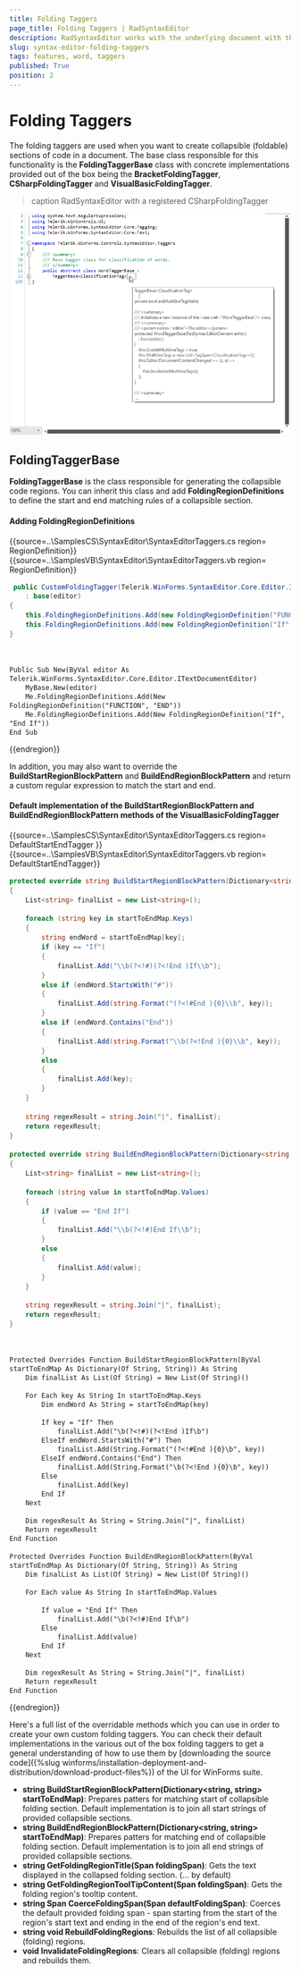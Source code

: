 ```yaml
---
title: Folding Taggers
page_title: Folding Taggers | RadSyntaxEditor
description: RadSyntaxEditor works with the underlying document with the help of taggers. 
slug: syntax-editor-folding-taggers
tags: features, word, taggers
published: True
position: 2
---
```


# Folding Taggers

The folding taggers are used when you want to create collapsible (foldable) sections of code in a document. The base class responsible for this functionality is the **FoldingTaggerBase** class with concrete implementations provided out of the box being the **BracketFoldingTagger**, **CSharpFoldingTagger** and **VisualBasicFoldingTagger**.

>caption RadSyntaxEditor with a registered CSharpFoldingTagger

![syntax-editor-folding-taggers001](images/syntax-editor-folding-taggers001.png)
 

## FoldingTaggerBase

**FoldingTaggerBase** is the class responsible for generating the collapsible code regions. You can inherit this class and add **FoldingRegionDefinitions** to define the start and end matching rules of a collapsible section.

#### Adding FoldingRegionDefinitions

{{source=..\SamplesCS\SyntaxEditor\SyntaxEditorTaggers.cs region= RegionDefinition}}
{{source=..\SamplesVB\SyntaxEditor\SyntaxEditorTaggers.vb region= RegionDefinition}}

````C#
 public CustomFoldingTagger(Telerik.WinForms.SyntaxEditor.Core.Editor.ITextDocumentEditor editor)
    : base(editor)
{
    this.FoldingRegionDefinitions.Add(new FoldingRegionDefinition("FUNCTION", "END"));
    this.FoldingRegionDefinitions.Add(new FoldingRegionDefinition("If", "End If"));
}
         

````
````VB.NET

Public Sub New(ByVal editor As Telerik.WinForms.SyntaxEditor.Core.Editor.ITextDocumentEditor)
    MyBase.New(editor)
    Me.FoldingRegionDefinitions.Add(New FoldingRegionDefinition("FUNCTION", "END"))
    Me.FoldingRegionDefinitions.Add(New FoldingRegionDefinition("If", "End If"))
End Sub

````

{{endregion}}

In addition, you may also want to override the **BuildStartRegionBlockPattern** and **BuildEndRegionBlockPattern** and return a custom regular expression to match the start and end.

#### Default implementation of the BuildStartRegionBlockPattern and BuildEndRegionBlockPattern methods of the VisualBasicFoldingTagger

{{source=..\SamplesCS\SyntaxEditor\SyntaxEditorTaggers.cs region= DefaultStartEndTagger }}
{{source=..\SamplesVB\SyntaxEditor\SyntaxEditorTaggers.vb region= DefaultStartEndTagger}}

````C#
protected override string BuildStartRegionBlockPattern(Dictionary<string, string> startToEndMap)
{
    List<string> finalList = new List<string>();

    foreach (string key in startToEndMap.Keys)
    {
        string endWord = startToEndMap[key];
        if (key == "If")
        {
            finalList.Add("\\b(?<!#)(?<!End )If\\b");
        }
        else if (endWord.StartsWith("#"))
        {
            finalList.Add(string.Format("(?<!#End ){0}\\b", key));
        }
        else if (endWord.Contains("End"))
        {
            finalList.Add(string.Format("\\b(?<!End ){0}\\b", key));
        }
        else
        {
            finalList.Add(key);
        }
    }

    string regexResult = string.Join("|", finalList);
    return regexResult;
}

protected override string BuildEndRegionBlockPattern(Dictionary<string, string> startToEndMap)
{
    List<string> finalList = new List<string>();

    foreach (string value in startToEndMap.Values)
    {
        if (value == "End If")
        {
            finalList.Add("\\b(?<!#)End If\\b");
        }
        else
        {
            finalList.Add(value);
        }
    }

    string regexResult = string.Join("|", finalList);
    return regexResult;
}
         

````
````VB.NET

Protected Overrides Function BuildStartRegionBlockPattern(ByVal startToEndMap As Dictionary(Of String, String)) As String
    Dim finalList As List(Of String) = New List(Of String)()

    For Each key As String In startToEndMap.Keys
        Dim endWord As String = startToEndMap(key)

        If key = "If" Then
            finalList.Add("\b(?<!#)(?<!End )If\b")
        ElseIf endWord.StartsWith("#") Then
            finalList.Add(String.Format("(?<!#End ){0}\b", key))
        ElseIf endWord.Contains("End") Then
            finalList.Add(String.Format("\b(?<!End ){0}\b", key))
        Else
            finalList.Add(key)
        End If
    Next

    Dim regexResult As String = String.Join("|", finalList)
    Return regexResult
End Function

Protected Overrides Function BuildEndRegionBlockPattern(ByVal startToEndMap As Dictionary(Of String, String)) As String
    Dim finalList As List(Of String) = New List(Of String)()

    For Each value As String In startToEndMap.Values

        If value = "End If" Then
            finalList.Add("\b(?<!#)End If\b")
        Else
            finalList.Add(value)
        End If
    Next

    Dim regexResult As String = String.Join("|", finalList)
    Return regexResult
End Function

````

{{endregion}}

Here's a full list of the overridable methods which you can use in order to create your own custom folding taggers. You can check their default implementations in the various out of the box folding taggers to get a general understanding of how to use them by [downloading the source code]({%slug winforms/installation-deployment-and-distribution/download-product-files%}) of the UI for WinForms suite.
* **string BuildStartRegionBlockPattern(Dictionary<string, string> startToEndMap)**: Prepares patters for matching start of collapsible folding section. Default implementation is to join all start strings of provided collapsible sections.
* **string BuildEndRegionBlockPattern(Dictionary<string, string> startToEndMap)**: Prepares patters for matching end of collapsible folding section. Default implementation is to join all end strings of provided collapsible sections.
* **string GetFoldingRegionTitle(Span foldingSpan)**: Gets the text displayed in the collapsed folding section. (... by default)
* **string GetFoldingRegionToolTipContent(Span foldingSpan)**: Gets the folding region's tooltip content.
* **string Span CoerceFoldingSpan(Span defaultFoldingSpan)**: Coerces the default provided folding span - span starting from the start of the region's start text and ending in the end of the region's end text.
* **string void RebuildFoldingRegions**: Rebuilds the list of all collapsible (folding) regions.
* **void InvalidateFoldingRegions**: Clears all collapsible (folding) regions and rebuilds them.

